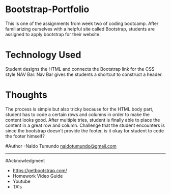 

# Bootstrap-Portfolio

This is one of the assignments from week two of coding bootcamp. After familiarizing ourselves with a helpful site called Bootstrap, students are assigned to apply bootstrap for their website. 

# Technology Used
Student designs the HTML and connects the Bootstrap link for the CSS style NAV Bar. Nav Bar gives the students a shortcut to construct a header.

# Thoughts
The process is simple but also tricky because for the HTML body part, student has to code a certain rows and columns in order to make the content looks good. After multiple tries, student is finally able to place the content in a great row and column. Challenge that the student encounters is since the bootstrap doesn't provide the footer, is it okay for student to code the footer himself?

#Author
 -Naldo Tumundo <naldotumundo@gmail.com>

 ---

 #Acknowledgment 
 - https://getbootstrap.com/
 - Homework Video Guide
 - Youtube
 - TA's 